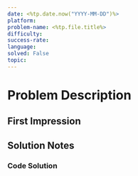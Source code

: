 ```yaml
---
date: <%tp.date.now("YYYY-MM-DD")%>
platform:
problem-name: <%tp.file.title%>
difficulty:
success-rate:
language:
solved: False
topic: 
---
```

# Problem Description

## First Impression

## Solution Notes

### Code Solution
